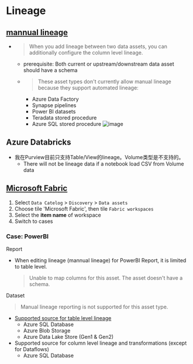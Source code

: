 # Lineage

## [mannual lineage](https://learn.microsoft.com/en-us/purview/catalog-lineage-user-guide#manual-lineage)
- > When you add lineage between two data assets, you can additionally configure the column level lineage.
  - prerequisite: Both current or upstream/downstream data asset should have a schema 
  - > These asset types don't currently allow manual lineage because they support automated lineage:
    - Azure Data Factory
    - Synapse pipelines
    - Power BI datasets
    - Teradata stored procedure
    - Azure SQL stored procedure
    ![image](https://github.com/user-attachments/assets/43e74e6d-cfbd-486b-976f-ce3fa5641900)


## Azure Databricks
- 我在Purview目前只支持Table/View的lineage。Volume类型是不支持的。
  - There will not be lineage data if a notebook load CSV from Volume data

## [Microsoft Fabric](https://learn.microsoft.com/en-us/purview/how-to-lineage-fabric)
1. Select `Data Catelog` > `Discovery` > `Data assets`
2. Choose tile 'Microsoft Fabric', then tile `Fabric workspaces`
3. Select the **item name** of workspace
4. Switch to cases

### Case: PowerBI

Report
- When editing lineage (mannual lineage) for PowerBI Report, it is limited to table level.
  > Unable to map columns for this asset. The asset doesn't have a schema.

Dataset
> Manual lineage reporting is not supported for this asset type.
- [Supported source for table level lineage](https://learn.microsoft.com/en-us/purview/how-to-lineage-powerbi#lineage-of-power-bi-artifacts-in-microsoft-purview)
  - Azure SQL Database
  - Azure Blob Storage
  - Azure Data Lake Store (Gen1 & Gen2)
- Supported source for column level lineage and transformations (except for Dataflows)
  - Azure SQL Database
